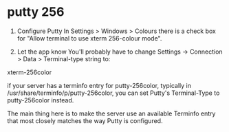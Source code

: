 # putty 256 #


1. Configure Putty
In Settings > Windows > Colours there is a check box for "Allow terminal to use xterm 256-colour mode".

2. Let the app know
You'll probably have to change Settings -> Connection > Data > Terminal-type string to:

xterm-256color

if your server has a terminfo entry for putty-256color, typically in /usr/share/terminfo/p/putty-256color, you can set Putty's Terminal-Type to putty-256color instead.

The main thing here is to make the server use an available Terminfo entry that most closely matches the way Putty is configured.

